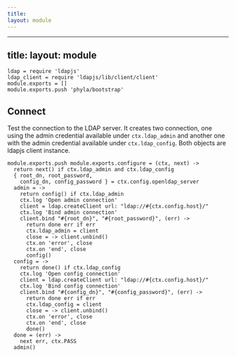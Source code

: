 ```yaml
---
title: 
layout: module
---
```

---
title: 
layout: module
---

    ldap = require 'ldapjs'
    ldap_client = require 'ldapjs/lib/client/client'
    module.exports = []
    module.exports.push 'phyla/bootstrap'

Connect
-------

Test the connection to the LDAP server. It creates two
connection, one using the admin credential available 
under `ctx.ldap_admin` and another one with the admin credential
available under `ctx.ldap_config`. Both objects are ldapjs 
client instance.

    module.exports.push module.exports.configure = (ctx, next) ->
      return next() if ctx.ldap_admin and ctx.ldap_config
      { root_dn, root_password,
        config_dn, config_password } = ctx.config.openldap_server
      admin = ->
        return config() if ctx.ldap_admin
        ctx.log 'Open admin connection'
        client = ldap.createClient url: "ldap://#{ctx.config.host}/"
        ctx.log 'Bind admin connection'
        client.bind "#{root_dn}", "#{root_password}", (err) ->
          return done err if err
          ctx.ldap_admin = client
          close = -> client.unbind()
          ctx.on 'error', close
          ctx.on 'end', close
          config()
      config = ->
        return done() if ctx.ldap_config
        ctx.log 'Open config connection'
        client = ldap.createClient url: "ldap://#{ctx.config.host}/"
        ctx.log 'Bind config connection'
        client.bind "#{config_dn}", "#{config_password}", (err) ->
          return done err if err
          ctx.ldap_config = client
          close = -> client.unbind()
          ctx.on 'error', close
          ctx.on 'end', close
          done()
      done = (err) ->
        next err, ctx.PASS
      admin()



